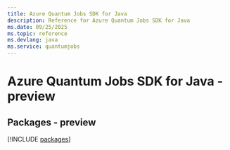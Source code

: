 ```yaml
---
title: Azure Quantum Jobs SDK for Java
description: Reference for Azure Quantum Jobs SDK for Java
ms.date: 09/25/2025
ms.topic: reference
ms.devlang: java
ms.service: quantumjobs
---
```

# Azure Quantum Jobs SDK for Java - preview
## Packages - preview
[!INCLUDE [packages](quantum-jobs-index.md)]